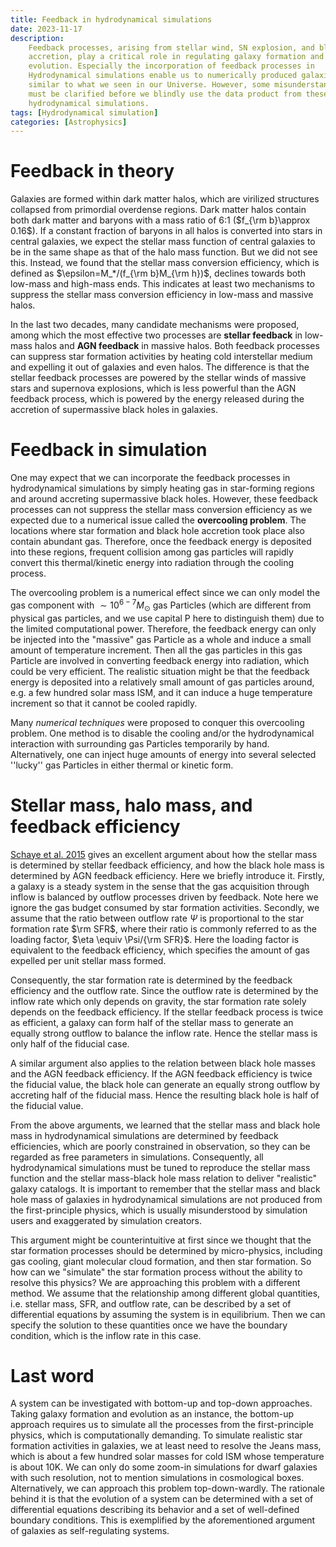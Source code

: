 ```yaml
---
title: Feedback in hydrodynamical simulations
date: 2023-11-17
description:
    Feedback processes, arising from stellar wind, SN explosion, and black hole
    accretion, play a critical role in regulating galaxy formation and
    evolution. Especially the incorporation of feedback processes in
    Hydrodynamical simulations enable us to numerically produced galaxies very
    similar to what we seen in our Universe. However, some misunderstandings
    must be clarified before we blindly use the data product from these
    hydrodynamical simulations.
tags: [Hydrodynamical simulation]
categories: [Astrophysics]
---
```


# Feedback in theory

Galaxies are formed within dark matter halos, which are virilized structures
collapsed from primordial overdense regions. Dark matter halos contain both dark
matter and baryons with a mass ratio of 6:1 ($f_{\rm b}\approx 0.16$). If a
constant fraction of baryons in all halos is converted into stars in central
galaxies, we expect the stellar mass function of central galaxies to be in the
same shape as that of the halo mass function. But we did not see this. Instead,
we found that the stellar mass conversion efficiency, which is defined as
$\epsilon=M_*/(f_{\rm b}M_{\rm h})$, declines towards both low-mass and
high-mass ends. This indicates at least two mechanisms to suppress the stellar
mass conversion efficiency in low-mass and massive halos.

In the last two decades, many candidate mechanisms were proposed, among which
the most effective two processes are **stellar feedback** in low-mass halos and
**AGN feedback** in massive halos. Both feedback processes can suppress star
formation activities by heating cold interstellar medium and expelling it out of
galaxies and even halos. The difference is that the stellar feedback processes
are powered by the stellar winds of massive stars and supernova explosions,
which is less powerful than the AGN feedback process, which is powered by the
energy released during the accretion of supermassive black holes in galaxies.

# Feedback in simulation

One may expect that we can incorporate the feedback processes in hydrodynamical
simulations by simply heating gas in star-forming regions and around accreting
supermassive black holes. However, these feedback processes can not suppress the
stellar mass conversion efficiency as we expected due to a numerical issue
called the **overcooling problem**. The locations where star formation and black
hole accretion took place also contain abundant gas. Therefore, once the
feedback energy is deposited into these regions, frequent collision among gas
particles will rapidly convert this thermal/kinetic energy into radiation
through the cooling process.

The overcooling problem is a numerical effect since we can only model the gas
component with $\sim 10^{6-7}M_\odot$ gas Particles (which are different from
physical gas particles, and we use capital P here to distinguish them) due to
the limited computational power. Therefore, the feedback energy can only be
injected into the "massive" gas Particle as a whole and induce a small amount of
temperature increment. Then all the gas particles in this gas Particle are
involved in converting feedback energy into radiation, which could be very
efficient. The realistic situation might be that the feedback energy is
deposited into a relatively small amount of gas particles around, e.g. a few
hundred solar mass ISM, and it can induce a huge temperature increment so that
it cannot be cooled rapidly.

Many _numerical techniques_ were proposed to conquer this overcooling problem.
One method is to disable the cooling and/or the hydrodynamical interaction with
surrounding gas Particles temporarily by hand. Alternatively, one can inject
huge amounts of energy into several selected ''lucky'' gas Particles in either
thermal or kinetic form.

# Stellar mass, halo mass, and feedback efficiency

[Schaye et al. 2015](https://arxiv.org/abs/1407.7040) gives an excellent
argument about how the stellar mass is determined by stellar feedback
efficiency, and how the black hole mass is determined by AGN feedback
efficiency. Here we briefly introduce it. Firstly, a galaxy is a steady system
in the sense that the gas acquisition through inflow is balanced by outflow
processes driven by feedback. Note here we ignore the gas budget consumed by
star formation activities. Secondly, we assume that the ratio between outflow
rate $\Psi$ is proportional to the star formation rate $\rm SFR$, where their
ratio is commonly referred to as the loading factor,
$\eta \equiv \Psi/{\rm SFR}$. Here the loading factor is equivalent to the
feedback efficiency, which specifies the amount of gas expelled per unit stellar
mass formed.

Consequently, the star formation rate is determined by the feedback efficiency
and the outflow rate. Since the outflow rate is determined by the inflow rate
which only depends on gravity, the star formation rate solely depends on the
feedback efficiency. If the stellar feedback process is twice as efficient, a
galaxy can form half of the stellar mass to generate an equally strong outflow
to balance the inflow rate. Hence the stellar mass is only half of the fiducial
case.

A similar argument also applies to the relation between black hole masses and
the AGN feedback efficiency. If the AGN feedback efficiency is twice the
fiducial value, the black hole can generate an equally strong outflow by
accreting half of the fiducial mass. Hence the resulting black hole is half of
the fiducial value.

From the above arguments, we learned that the stellar mass and black hole mass
in hydrodynamical simulations are determined by feedback efficiencies, which are
poorly constrained in observation, so they can be regarded as free parameters in
simulations. Consequently, all hydrodynamical simulations must be tuned to
reproduce the stellar mass function and the stellar mass-black hole mass
relation to deliver "realistic" galaxy catalogs. It is important to remember
that the stellar mass and black hole mass of galaxies in hydrodynamical
simulations are not produced from the first-principle physics, which is usually
misunderstood by simulation users and exaggerated by simulation creators.

This argument might be counterintuitive at first since we thought that the star
formation processes should be determined by micro-physics, including gas
cooling, giant molecular cloud formation, and then star formation. So how can we
"simulate" the star formation process without the ability to resolve this
physics? We are approaching this problem with a different method. We assume that
the relationship among different global quantities, i.e. stellar mass, SFR, and
outflow rate, can be described by a set of differential equations by assuming
the system is in equilibrium. Then we can specify the solution to these
quantities once we have the boundary condition, which is the inflow rate in this
case.

# Last word

A system can be investigated with bottom-up and top-down approaches. Taking
galaxy formation and evolution as an instance, the bottom-up approach requires
us to simulate all the processes from the first-principle physics, which is
computationally demanding. To simulate realistic star formation activities in
galaxies, we at least need to resolve the Jeans mass, which is about a few
hundred solar masses for cold ISM whose temperature is about 10K. We can only do
some zoom-in simulations for dwarf galaxies with such resolution, not to mention
simulations in cosmological boxes. Alternatively, we can approach this problem
top-down-wardly. The rationale behind it is that the evolution of a system can
be determined with a set of differential equations describing its behavior and a
set of well-defined boundary conditions. This is exemplified by the
aforementioned argument of galaxies as self-regulating systems.
